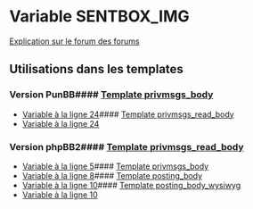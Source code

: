 # Variable SENTBOX_IMG
[Explication sur le forum des forums](http://forum.forumactif.com/t294113-listing-des-variables#SENTBOX_IMG)
## Utilisations dans les templates
### Version PunBB#### [Template privmsgs_body](punbb/privmsgs_body.md)
* [Variable à la ligne 24](../punbb/privmsgs_body.tpl#L24)#### [Template privmsgs_read_body](punbb/privmsgs_read_body.md)
* [Variable à la ligne 24](../punbb/privmsgs_read_body.tpl#L24)
### Version phpBB2#### [Template privmsgs_read_body](subsilver/privmsgs_read_body.md)
* [Variable à la ligne 5](../subsilver/privmsgs_read_body.tpl#L5)#### [Template privmsgs_body](subsilver/privmsgs_body.md)
* [Variable à la ligne 8](../subsilver/privmsgs_body.tpl#L8)#### [Template posting_body](subsilver/posting_body.md)
* [Variable à la ligne 10](../subsilver/posting_body.tpl#L10)#### [Template posting_body_wysiwyg](subsilver/posting_body_wysiwyg.md)
* [Variable à la ligne 10](../subsilver/posting_body_wysiwyg.tpl#L10)